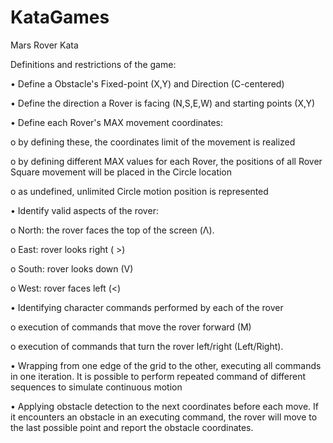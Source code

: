 # KataGames
Mars Rover Kata

Definitions and restrictions of the game:

• Define a Obstacle's Fixed-point (X,Y) and Direction (C-centered) 

• Define the direction a Rover is facing (N,S,E,W) and starting points (X,Y)

• Define each Rover's MAX movement coordinates:

  o by defining these, the coordinates limit of the movement is realized
  
  o by defining different MAX values for each Rover, the positions of all Rover Square movement will be placed in the Circle location
  
  o as undefined, unlimited Circle motion position is represented
  
• Identify valid aspects of the rover:

  o North: the rover faces the top of the screen (Λ).
  
  o East: rover looks right ( >)
  
  o South: rover looks down (V)
  
  o West: rover faces left (<)
  
• Identifying character commands performed by each of the rover

  o execution of commands that move the rover forward (M)
  
  o execution of commands that turn the rover left/right (Left/Right).
  
• Wrapping from one edge of the grid to the other, executing all commands in one iteration. It is possible to perform repeated command of different sequences to simulate continuous motion

• Applying obstacle detection to the next coordinates before each move. If it encounters an obstacle in an executing command, the rover will move to the last possible point and report the obstacle coordinates.
